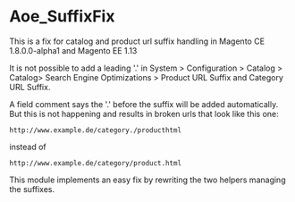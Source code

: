 # Aoe_SuffixFix

This is a fix for catalog and product url suffix handling in Magento CE 1.8.0.0-alpha1 and Magento EE 1.13

It is not possible to add a leading '.' in System > Configuration > Catalog > Catalog> Search Engine Optimizations > Product URL Suffix and Category URL Suffix.

A field comment says the '.' before the suffix will be added automatically. But this is not happening and results in broken urls that look like this one:

    http://www.example.de/category./producthtml

instead of

    http://www.example.de/category/product.html

This module implements an easy fix by rewriting the two helpers managing the suffixes.